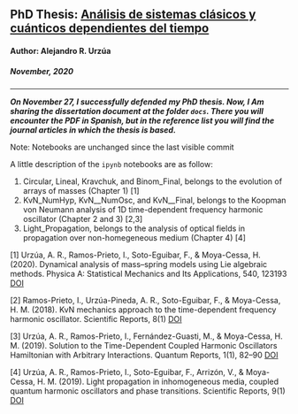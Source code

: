 ## PhD Thesis: **<u>Análisis de sistemas clásicos y cuánticos dependientes del tiempo**</u>

#### Author: Alejandro R. Urzúa

##### November, 2020

________________

___On November 27, I successfully defended my PhD thesis. Now, I Am sharing the dissertation document at the folder `docs`. There you will encounter the PDF in Spanish, but in the reference list you will find the journal articles in which the thesis is based.___

Note: Notebooks are unchanged since the last visible commit

A little description of the `ipynb` notebooks are as follow:

1. Circular, Lineal, Kravchuk, and Binom_Final, belongs to the evolution of arrays of masses (Chapter 1) [1]
2. KvN_NumHyp, KvN__NumOsc, and KvN__Final, belongs to the Koopman von Neumann analysis of 1D time-dependent frequency harmonic oscillator (Chapter 2 and 3) [2,3]
3. Light_Propagation, belongs to the analysis of optical fields in propagation over non-homegeneous medium (Chapter 4) [4]

[1] Urzúa, A. R., Ramos-Prieto, I., Soto-Eguibar, F., & Moya-Cessa, H. 
(2020). Dynamical analysis of mass–spring models using Lie algebraic 
methods. Physica A: Statistical Mechanics and Its Applications, 540, 
123193 [DOI](https://doi.org/10.1016/j.physa.2019.123193)

[2] Ramos-Prieto, I., Urzúa-Pineda, A. R., Soto-Eguibar, 
F., & Moya-Cessa, H. M. (2018). KvN mechanics approach to the 
time-dependent frequency harmonic oscillator. Scientific Reports, 8(1) [DOI](https://doi.org/10.1038/s41598-018-26759-w)

[3] Urzúa, A. R., Ramos-Prieto, I., Fernández-Guasti, M., & Moya-Cessa, 
H. M. (2019). Solution to the Time-Dependent Coupled Harmonic 
Oscillators Hamiltonian with Arbitrary Interactions. Quantum Reports, 
1(1), 82–90 [DOI](https://doi.org/10.3390/quantum1010009)

[4] Urzúa, A. R., Ramos-Prieto, I., Soto-Eguibar, F., Arrizón, V., & 
Moya-Cessa, H. M. (2019). Light propagation in inhomogeneous media, 
coupled quantum harmonic oscillators and phase transitions. Scientific 
Reports, 9(1) [DOI](https://doi.org/10.1038/s41598-019-53024-5)
